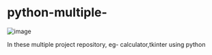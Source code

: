 # python-multiple-
![image](https://user-images.githubusercontent.com/123192589/217618096-c6201247-befd-4a6d-9873-4248ad1ff9aa.png)

In these multiple project repository, eg- calculator,tkinter using python
